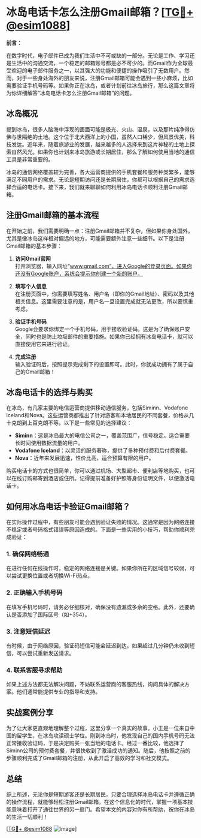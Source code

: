 # 冰岛电话卡怎么注册Gmail邮箱？[[TG💪+ @esim1088](https://t.me/s/esim1088)]

**前言：**

在数字时代，电子邮件已成为我们生活中不可或缺的一部分。无论是工作、学习还是生活中的沟通交流，一个稳定的邮箱账号都是必不可少的。而Gmail作为全球最受欢迎的电子邮件服务之一，以其强大的功能和便捷的操作吸引了无数用户。然而，对于一些身处海外的朋友来说，注册Gmail邮箱可能会遇到一些小麻烦，比如需要验证手机号码等。如果你正在冰岛，或者计划前往冰岛旅行，那么这篇文章将为你详细解答“冰岛电话卡怎么注册Gmail邮箱”的问题。

## 冰岛概况

提到冰岛，很多人脑海中浮现的画面可能是极光、火山、温泉，以及那片纯净得仿佛与世隔绝的土地。这个位于北大西洋上的小国，虽然人口稀少，但风景优美，科技发达。近年来，随着旅游业的发展，越来越多的人选择来到这片神秘的土地上探索自然风光。如果你也计划来冰岛旅游或长期居住，那么了解如何使用当地的通信工具是非常重要的。

冰岛的通信网络覆盖较为完善，各大运营商提供的手机套餐和服务种类繁多，能够满足不同用户的需求。无论是短期访问还是长期居住，你都可以根据自己的需求选择合适的电话卡。接下来，我们就来聊聊如何利用冰岛电话卡顺利注册Gmail邮箱。

## 注册Gmail邮箱的基本流程

在开始之前，我们需要明确一点：注册Gmail邮箱并不复杂，但如果你身处国外，尤其是像冰岛这样相对偏远的地方，可能需要额外注意一些细节。以下是注册Gmail邮箱的基本步骤：

1. **访问Gmail官网**  
   打开浏览器，输入网址“www.gmail.com”，进入Google的登录页面。如果你还没有Google账户，系统会提示你创建一个新的账户。

2. **填写个人信息**  
   在注册页面中，你需要填写姓名、用户名（即你的Gmail地址）、密码以及其他相关信息。这里需要注意的是，用户名一旦设置完成就无法更改，所以要慎重考虑。

3. **验证手机号码**  
   Google会要求你绑定一个手机号码，用于接收验证码。这是为了确保账户安全，同时也是防止垃圾邮件的重要措施。如果你已经拥有冰岛电话卡，就可以直接使用它来进行验证。

4. **完成注册**  
   输入验证码后，按照提示完成剩下的设置即可。此时，你就成功拥有了属于自己的Gmail邮箱！

## 冰岛电话卡的选择与购买

在冰岛，有几家主要的电信运营商提供移动通信服务，包括Siminn、Vodafone Iceland和Nova。这些运营商都推出了针对游客和本地居民的不同套餐，价格从几十克朗到上百克朗不等。以下是一些常见的选择建议：

- **Siminn**：这是冰岛最大的电信公司之一，覆盖范围广，信号稳定。适合需要长时间使用数据流量的用户。
- **Vodafone Iceland**：以灵活的服务著称，提供了多种预付费和后付费套餐。
- **Nova**：近年来发展迅速，性价比高，适合预算有限的用户。

购买电话卡的方式也很简单，你可以通过机场、大型超市、便利店等地购买，也可以在线订购邮寄到酒店或住所。记得提前准备好护照等身份证明文件，以便激活电话卡。

## 如何用冰岛电话卡验证Gmail邮箱？

在实际操作过程中，有些朋友可能会遇到验证失败的情况。这通常是因为网络连接不稳定或者号码格式错误等原因造成的。下面是一些实用的小技巧，帮助你顺利完成验证：

### 1. 确保网络畅通
在进行任何在线操作时，稳定的网络连接是关键。如果你所在的区域信号较弱，可以尝试更换位置或者切换Wi-Fi热点。

### 2. 正确输入手机号码
在填写手机号码时，请务必仔细核对，确保没有遗漏或多余的空格。此外，还要确认是否添加了国际区号（如+354）。

### 3. 注意短信延迟
有时候，由于网络原因，验证码短信可能会延迟到达。如果超过几分钟仍未收到短信，可以尝试重新发送请求。

### 4. 联系客服寻求帮助
如果上述方法都无法解决问题，不妨联系运营商的客服热线，询问具体的解决方案。他们通常能提供专业的指导和支持。

## 实战案例分享

为了让大家更直观地理解整个过程，这里分享一个真实的故事。小王是一位来自中国的留学生，在冰岛攻读硕士学位。刚到冰岛时，他发现自己的国内手机号码无法正常接收验证码，于是决定购买一张当地的电话卡。经过一番比较，他选择了Siminn公司的预付费套餐，并很快收到了激活成功的通知。随后，他按照之前的步骤顺利完成了Gmail邮箱的注册，从此开启了高效的学习和社交模式。

## 总结

综上所述，无论你是短期游客还是长期居民，只要合理选择冰岛电话卡并遵循正确的操作流程，就能够轻松注册Gmail邮箱。在这个信息化的时代，掌握一项基本技能意味着打开了通往世界的另一扇门。希望本文的内容对你有所帮助，祝你在冰岛的生活一切顺利！

[[TG💪+ @esim1088](https://t.me/s/esim1088) ![Image](https://i.postimg.cc/4NQfJmqS/Snipaste-2025-05-13-00-14-12.png)]